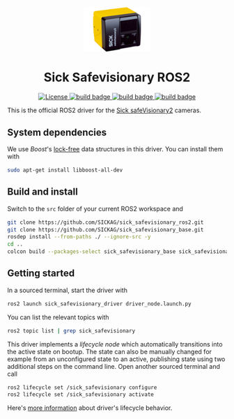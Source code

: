 <div align="center">
  <img src="resources/images/safevisionary2.png" alt="Sick safeVisionary2" style="width: 30%;"/>
  <h1 align="center">Sick Safevisionary ROS2</h1>
</div>

<p align="center">
  <a href="https://opensource.org/licenses/Apache-2.0">
    <img src="https://img.shields.io/badge/License-Apache_2.0-yellow.svg" alt="License">
  </a>
  <a href="https://github.com/SICKAG/sick_safevisionary_ros2/actions">
    <img src="https://github.com/SICKAG/sick_safevisionary_ros2/actions/workflows/industrial_ci_humble_action.yml/badge.svg" alt="build badge">
  </a>
  <a href="https://github.com/SICKAG/sick_safevisionary_ros2/actions">
    <img src="https://github.com/SICKAG/sick_safevisionary_ros2/actions/workflows/industrial_ci_iron_action.yml/badge.svg" alt="build badge">
  </a>
  <a href="https://github.com/SICKAG/sick_safevisionary_ros2/actions">
    <img src="https://github.com/SICKAG/sick_safevisionary_ros2/actions/workflows/industrial_ci_rolling_action.yml/badge.svg" alt="build badge">
  </a>
</p>


This is the official ROS2 driver for the [Sick safeVisionary2](https://www.sick.com/de/en/safety-camera-sensors/safety-camera-sensors/safevisionary2/c/g568562) cameras.

## System dependencies
We use *Boost*'s [lock-free](https://www.boost.org/doc/libs/1_82_0/doc/html/lockfree.html) data structures in this driver.
You can install them with
```bash
sudo apt-get install libboost-all-dev
```

## Build and install
Switch to the `src` folder of your current ROS2 workspace and
```bash
git clone https://github.com/SICKAG/sick_safevisionary_ros2.git
git clone https://github.com/SICKAG/sick_safevisionary_base.git
rosdep install --from-paths ./ --ignore-src -y
cd ..
colcon build --packages-select sick_safevisionary_base sick_safevisionary_interfaces sick_safevisionary_driver  --cmake-args -DCMAKE_BUILD_TYPE=Release
```

## Getting started
In a sourced terminal, start the driver with
```bash
ros2 launch sick_safevisionary_driver driver_node.launch.py
```

You can list the relevant topics with
```bash
ros2 topic list | grep sick_safevisionary
```

This driver implements a *lifecycle node* which automatically transitions into the active state on bootup.
The state can also be manually changed for example from an unconfigured state to an active, publishing state using two additional steps on the command line.
Open another sourced terminal and call
```bash
ros2 lifecycle set /sick_safevisionary configure
ros2 lifecycle set /sick_safevisionary activate
```
Here's [more information](./sick_safevisionary_driver/README.md) about driver's lifecycle behavior.
